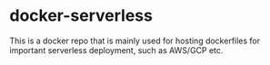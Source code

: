 # docker-serverless
This is a docker repo that is mainly used for hosting dockerfiles for important serverless deployment, such as AWS/GCP etc.
